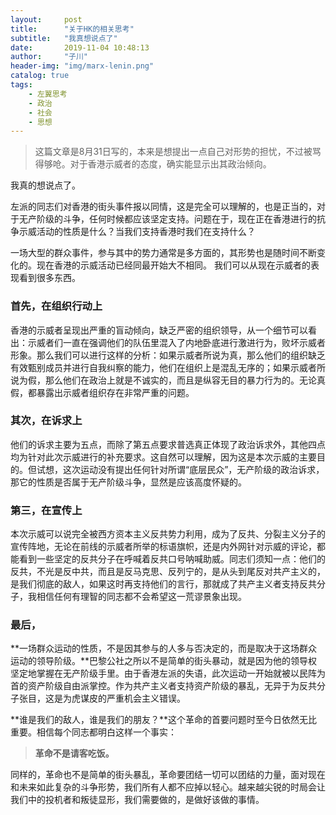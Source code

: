 ```yaml
---
layout:     post
title:      "关于HK的相关思考"
subtitle:   "我真想说点了"
date:       2019-11-04 10:48:13
author:     "子川"
header-img: "img/marx-lenin.png"
catalog: true
tags:
    - 左翼思考
    - 政治
    - 社会
    - 思想
---
```


>这篇文章是8月31日写的，本来是想提出一点自己对形势的担忧，不过被骂得够呛。对于香港示威者的态度，确实能显示出其政治倾向。

我真的想说点了。

左派的同志们对香港的街头事件报以同情，这是完全可以理解的，也是正当的，对于无产阶级的斗争，任何时候都应该坚定支持。问题在于，现在正在香港进行的抗争示威活动的性质是什么？当我们支持香港时我们在支持什么？

一场大型的群众事件，参与其中的势力通常是多方面的，其形势也是随时间不断变化的。现在香港的示威活动已经同最开始大不相同。
我们可以从现在示威者的表现看到很多东西。

### 首先，**在组织行动上** 

香港的示威者呈现出严重的盲动倾向，缺乏严密的组织领导，从一个细节可以看出：示威者们一直在强调他们的队伍里混入了内地卧底进行激进行为，败坏示威者形象。那么我们可以进行这样的分析：如果示威者所说为真，那么他们的组织缺乏有效甄别成员并进行自我纠察的能力，他们在组织上是混乱无序的；如果示威者所说为假，那么他们在政治上就是不诚实的，而且是纵容无目的暴力行为的。无论真假，都暴露出示威者组织存在非常严重的问题。

### 其次，**在诉求上** 

他们的诉求主要为五点，而除了第五点要求普选真正体现了政治诉求外，其他四点均为针对此次示威进行的补充要求。这自然可以理解，因为这是本次示威的主要目的。但试想，这次运动没有提出任何针对所谓“底层民众”，无产阶级的政治诉求，那它的性质是否属于无产阶级斗争，显然是应该高度怀疑的。

### 第三，**在宣传上**

本次示威可以说完全被西方资本主义反共势力利用，成为了反共、分裂主义分子的宣传阵地，无论在前线的示威者所举的标语旗帜，还是内外网针对示威的评论，都能看到一些坚定的反共分子在呼喊着反共口号呐喊助威。同志们须知一点：他们的反共，不光是反中共，而且是反马克思、反列宁的，是从头到尾反对共产主义的，是我们彻底的敌人，如果这时再支持他们的言行，那就成了共产主义者支持反共分子，我相信任何有理智的同志都不会希望这一荒谬景象出现。

### **最后**，

**一场群众运动的性质，不是因其参与的人多与否决定的，而是取决于这场群众运动的领导阶级。**巴黎公社之所以不是简单的街头暴动，就是因为他的领导权坚定地掌握在无产阶级手里。由于香港左派的失语，此次运动一开始就被以民阵为首的资产阶级自由派掌控。作为共产主义者支持资产阶级的暴乱，无异于为反共分子张目，这是为虎谋皮的严重机会主义错误。

**谁是我们的敌人，谁是我们的朋友？**这个革命的首要问题时至今日依然无比重要。相信每个同志都明白这样一个事实：

>**革命不是请客吃饭。**

同样的，革命也不是简单的街头暴乱，革命要团结一切可以团结的力量，面对现在和未来如此复杂的斗争形势，我们所有人都不应掉以轻心。越来越尖锐的时局会让我们中的投机者和叛徒显形，我们需要做的，是做好该做的事情。
 